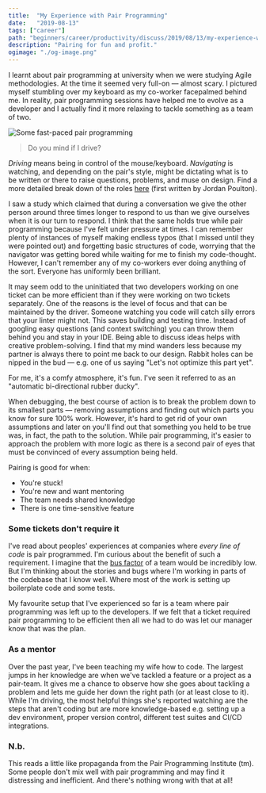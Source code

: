 ```yaml
---
title:  "My Experience with Pair Programming"
date:   "2019-08-13"
tags: ["career"]
path: "beginners/career/productivity/discuss/2019/08/13/my-experience-with-pair-programming.html"
description: "Pairing for fun and profit."
ogimage: "./og-image.png"
---
```


I learnt about pair programming at university when we were studying Agile methodologies. At the time it seemed very full-on — almost scary. I pictured myself stumbling over my keyboard as my co-worker facepalmed behind me. In reality, pair programming sessions have helped me to evolve as a developer and I actually find it more relaxing to tackle something as a team of two.

![Some fast-paced pair programming](fast-pair-programming.gif)

> Do you mind if I drive?

_Driving_ means being in control of the mouse/keyboard. _Navigating_ is watching, and depending on the pair's style, might be dictating what is to be written or there to raise questions, problems, and muse on design. Find a more detailed break down of the roles [here](https://gist.github.com/healeycodes/5acc53131957f6a96a281c89890c7706) (first written by Jordan Poulton).

I saw a study which claimed that during a conversation we give the other person around three times longer to respond to us than we give ourselves when it is our turn to respond. I think that the same holds true while pair programming because I've felt under pressure at times. I can remember plenty of instances of myself making endless typos (that I missed until they were pointed out) and forgetting basic structures of code, worrying that the navigator was getting bored while waiting for me to finish my code-thought. However, I can't remember any of my co-workers ever doing anything of the sort. Everyone has uniformly been brilliant.

It may seem odd to the uninitiated that two developers working on one ticket can be more efficient than if they were working on two tickets separately. One of the reasons is the level of focus and that can be maintained by the driver. Someone watching you code will catch silly errors that your linter might not. This saves building and testing time. Instead of googling easy questions (and context switching) you can throw them behind you and stay in your IDE. Being able to discuss ideas helps with creative problem-solving. I find that my mind wanders less because my partner is always there to point me back to our design. Rabbit holes can be nipped in the bud — e.g. one of us saying "Let's not optimize this part yet".

For me, it's a comfy atmosphere, it's fun. I've seen it referred to as an "automatic bi-directional rubber ducky".

When debugging, the best course of action is to break the problem down to its smallest parts — removing assumptions and finding out which parts you know for sure 100% work. However, it's hard to get rid of your own assumptions and later on you'll find out that something you held to be true was, in fact, the path to the solution. While pair programming, it's easier to approach the problem with more logic as there is a second pair of eyes that must be convinced of every assumption being held.

Pairing is good for when:

- You're stuck!
- You're new and want mentoring
- The team needs shared knowledge
- There is one time-sensitive feature

### Some tickets don't require it

I've read about peoples' experiences at companies where _every line of code_ is pair programmed. I'm curious about the benefit of such a requirement. I imagine that the [bus factor](https://en.wikipedia.org/wiki/Bus_factor) of a team would be incredibly low. But I'm thinking about the stories and bugs where I'm working in parts of the codebase that I know well. Where most of the work is setting up boilerplate code and some tests.

My favourite setup that I've experienced so far is a team where pair programming was left up to the developers. If we felt that a ticket required pair programming to be efficient then all we had to do was let our manager know that was the plan.

### As a mentor

Over the past year, I've been teaching my wife how to code. The largest jumps in her knowledge are when we've tackled a feature or a project as a pair-team. It gives me a chance to observe how she goes about tackling a problem and lets me guide her down the right path (or at least close to it). While I'm driving, the most helpful things she's reported watching are the steps that aren't coding but are more knowledge-based e.g. setting up a dev environment, proper version control, different test suites and CI/CD integrations.

### N.b.

This reads a little like propaganda from the Pair Programming Institute (tm). Some people don't mix well with pair programming and may find it distressing and inefficient. And there's nothing wrong with that at all!